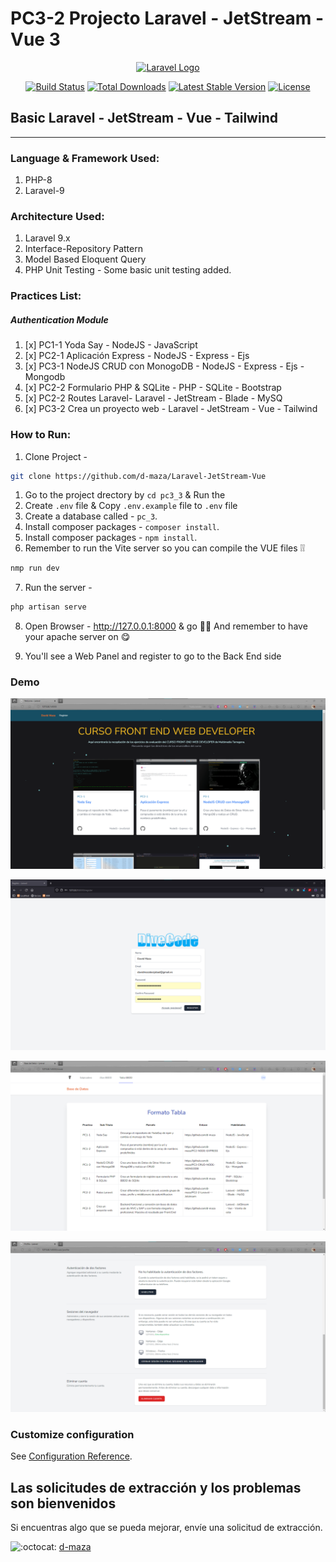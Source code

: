 # PC3-2 Projecto Laravel - JetStream - Vue 3

<p align="center"><a href="https://laravel.com" target="_blank"><img src="https://lh3.googleusercontent.com/proxy/avc17TY8QooosVbJXyCjk8eVpS366hsGJV-ff3pJQR5lPK2oVxIOL_iUSX1f9-yv6SUVDqM2QcTeur1vOn5P-_te1Kj2ZGeNEdD4kXt2d60ROjEMegXLthRc=w1200-h630-p-k-no-nu" width="400" alt="Laravel Logo"></a></p>

<p align="center">
<a href="https://travis-ci.org/laravel/framework"><img src="https://travis-ci.org/laravel/framework.svg" alt="Build Status"></a>
<a href="https://packagist.org/packages/laravel/framework"><img src="https://img.shields.io/packagist/dt/laravel/framework" alt="Total Downloads"></a>
<a href="https://packagist.org/packages/laravel/framework"><img src="https://img.shields.io/packagist/v/laravel/framework" alt="Latest Stable Version"></a>
<a href="https://packagist.org/packages/laravel/framework"><img src="https://img.shields.io/packagist/l/laravel/framework" alt="License"></a>
</p>

## Basic Laravel - JetStream - Vue - Tailwind

----

### Language & Framework Used:

1. PHP-8
1. Laravel-9



### Architecture Used:
1. Laravel 9.x
1. Interface-Repository Pattern
1. Model Based Eloquent Query
1. PHP Unit Testing - Some basic unit testing added.

### Practices List:
##### Authentication Module
1. [x] PC1-1 Yoda Say - NodeJS - JavaScript
1. [x] PC2-1 Aplicación Express - NodeJS - Express - Ejs
1. [x] PC3-1 NodeJS CRUD con MonogoDB - NodeJS - Express - Ejs - Mongodb
1. [x] PC2-2 Formulario PHP & SQLite - 	PHP - SQLite - Bootstrap
1. [x] PC2-2 Routes Laravel- Laravel - JetStream - Blade - MySQ
1. [x] PC3-2 Crea un proyecto web - Laravel - JetStream - Vue - Tailwind	



### How to Run:
1. Clone Project -

```bash
git clone https://github.com/d-maza/Laravel-JetStream-Vue
```
1. Go to the project drectory by `cd pc3_3` & Run the
2. Create `.env` file & Copy `.env.example` file to `.env` file
3. Create a database called - `pc_3`.
4. Install composer packages - `composer install`.
5. Install composer packages - `npm install`.
6. Remember to run the Vite server so you can compile the VUE files ❕❕
``` bash
nmp run dev
```
7. Run the server -
``` bash
php artisan serve
```
8. Open Browser -
http://127.0.0.1:8000 & go 🚀🚀
And remember to have your apache server on 😋

9. You'll see a Web Panel and register to go to the Back End side


### Demo

![](https://raw.githubusercontent.com/d-maza/Laravel-JetStream-Vue/main/storage/app/public/img/demo1.png)


![](https://raw.githubusercontent.com/d-maza/Laravel-JetStream-Vue/main/storage/app/public/img/demo2.png)

![](https://raw.githubusercontent.com/d-maza/Laravel-JetStream-Vue/main/storage/app/public/img/demo3b.png)

![](https://raw.githubusercontent.com/d-maza/Laravel-JetStream-Vue/main/storage/app/public/img/demo4.png)




### Customize configuration
See [Configuration Reference](https://cli.vuejs.org/config/).


## Las solicitudes de extracción y los problemas son bienvenidos

Si encuentras algo que se pueda mejorar, envíe una solicitud de extracción. 

![:octocat:](https://github.githubassets.com/images/icons/emoji/octocat.png ":octocat:") [d-maza](https://github.com/d-maza)
